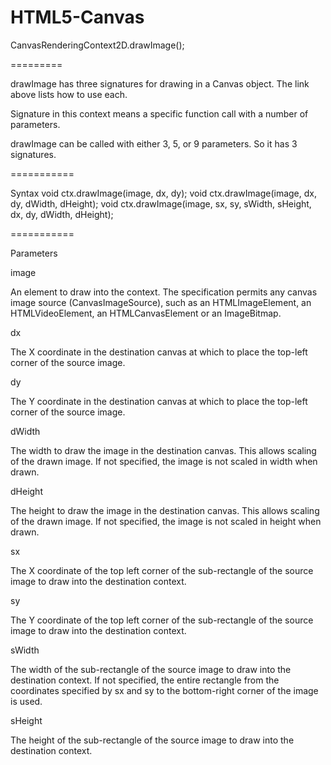 # HTML5-Canvas

CanvasRenderingContext2D.drawImage();

=========

drawImage has three signatures for drawing in a Canvas object. The link above lists how to use each.

Signature in this context means a specific function call with a number of parameters.

drawImage can be called with either 3, 5, or 9 parameters. So it has 3 signatures.

===========

Syntax
void ctx.drawImage(image, dx, dy);
void ctx.drawImage(image, dx, dy, dWidth, dHeight);
void ctx.drawImage(image, sx, sy, sWidth, sHeight, dx, dy, dWidth, dHeight);

===========

Parameters

image

An element to draw into the context. The specification permits any canvas image source (CanvasImageSource), such as an HTMLImageElement, an HTMLVideoElement, an HTMLCanvasElement or an ImageBitmap.

dx

The X coordinate in the destination canvas at which to place the top-left corner of the source image.

dy

The Y coordinate in the destination canvas at which to place the top-left corner of the source image.

dWidth

The width to draw the image in the destination canvas. This allows scaling of the drawn image. If not specified, the image is not scaled in width when drawn.

dHeight

The height to draw the image in the destination canvas. This allows scaling of the drawn image. If not specified, the image is not scaled in height when drawn.

sx

The X coordinate of the top left corner of the sub-rectangle of the source image to draw into the destination context.

sy

The Y coordinate of the top left corner of the sub-rectangle of the source image to draw into the destination context.

sWidth

The width of the sub-rectangle of the source image to draw into the destination context. If not specified, the entire rectangle from the coordinates specified by sx and sy to the bottom-right corner of the image is used.

sHeight

The height of the sub-rectangle of the source image to draw into the destination context.